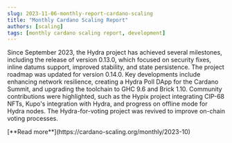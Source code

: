 ```yaml
---
slug: 2023-11-06-monthly-report-cardano-scaling
title: "Monthly Cardano Scaling Report"
authors: [scaling]
tags: [monthly cardano scaling report, development]
---
```

Since September 2023, the Hydra project has achieved several milestones, including the release of version 0.13.0, which focused on security fixes, inline datums support, improved stability, and state persistence. The project roadmap was updated for version 0.14.0. Key developments include enhancing network resilience, creating a Hydra Poll DApp for the Cardano Summit, and upgrading the toolchain to GHC 9.6 and Brick 1.10. Community contributions were highlighted, such as the Hypix project integrating CIP-68 NFTs, Kupo's integration with Hydra, and progress on offline mode for Hydra nodes. The Hydra-for-voting project was revived to improve on-chain voting processes.

<div style={{ textAlign: 'right' }}>
 [**Read more**](https://cardano-scaling.org/monthly/2023-10) 
</div>
